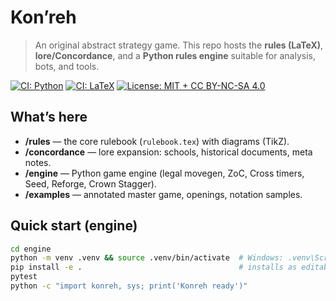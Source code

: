 # Kon’reh

> An original abstract strategy game. This repo hosts the **rules (LaTeX)**, **lore/Concordance**, and a **Python rules engine** suitable for analysis, bots, and tools.

[![CI: Python](https://img.shields.io/github/actions/workflow/status/chronophage/kon-reh/ci-python.yml?label=python%20ci)](#)
[![CI: LaTeX](https://img.shields.io/github/actions/workflow/status/chronophage/kon-reh/ci-latex.yml?label=latex%20pdf)](#)
[![License: MIT + CC BY-NC-SA 4.0](https://img.shields.io/badge/license-MIT%20%2B%20CC%20BY--NC--SA%204.0-blue)](#license)

## What’s here

- **/rules** — the core rulebook (`rulebook.tex`) with diagrams (TikZ).
- **/concordance** — lore expansion: schools, historical documents, meta notes.
- **/engine** — Python game engine (legal movegen, ZoC, Cross timers, Seed, Reforge, Crown Stagger).
- **/examples** — annotated master game, openings, notation samples.

## Quick start (engine)

```bash
cd engine
python -m venv .venv && source .venv/bin/activate  # Windows: .venv\Scripts\activate
pip install -e .                                   # installs as editable package
pytest
python -c "import konreh, sys; print('Konreh ready')"

